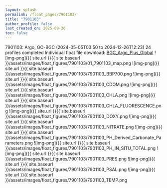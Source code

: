 ```yaml
---
layout: splash
permalink: /float_pages/7901103/
title: "7901103"
author_profile: false
last_created_on: 2025-09-26
toc: false
---
```

 
7901103: Argo, GO-BGC (2024-05-05T03:50 to 2024-12-26T12:23)
24 profiles completed
Individual float file download: [BGC_Argo_Plus_Global](https://ftp.soest.hawaii.edu/bgc_argo_plus/Individual_Floats/outliers_removed/7901103_Sprof_processed.nc)
![img-png]({{ site.url }}{{ site.baseurl }}/assets/images/float_figures/7901103/01_7901103_map.png
![img-png]({{ site.url }}{{ site.baseurl }}/assets/images/float_figures/7901103/7901103_BBP700.png
![img-png]({{ site.url }}{{ site.baseurl }}/assets/images/float_figures/7901103/7901103_CDOM.png
![img-png]({{ site.url }}{{ site.baseurl }}/assets/images/float_figures/7901103/7901103_CHLA.png
![img-png]({{ site.url }}{{ site.baseurl }}/assets/images/float_figures/7901103/7901103_CHLA_FLUORESCENCE.png
![img-png]({{ site.url }}{{ site.baseurl }}/assets/images/float_figures/7901103/7901103_DOXY.png
![img-png]({{ site.url }}{{ site.baseurl }}/assets/images/float_figures/7901103/7901103_NITRATE.png
![img-png]({{ site.url }}{{ site.baseurl }}/assets/images/float_figures/7901103/7901103_PH_Derived_Carbonate_Parameters.png
![img-png]({{ site.url }}{{ site.baseurl }}/assets/images/float_figures/7901103/7901103_PH_IN_SITU_TOTAL.png
![img-png]({{ site.url }}{{ site.baseurl }}/assets/images/float_figures/7901103/7901103_PRES.png
![img-png]({{ site.url }}{{ site.baseurl }}/assets/images/float_figures/7901103/7901103_PSAL.png
![img-png]({{ site.url }}{{ site.baseurl }}/assets/images/float_figures/7901103/7901103_TEMP.png

